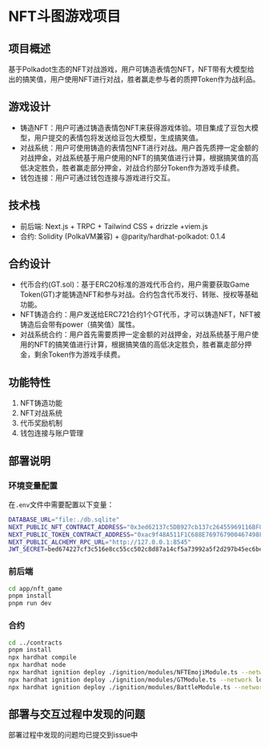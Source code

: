 # NFT斗图游戏项目

## 项目概述
基于Polkadot生态的NFT对战游戏，用户可铸造表情包NFT，NFT带有大模型给出的搞笑值，用户使用NFT进行对战，胜者赢走参与者的质押Token作为战利品。

## 游戏设计
- 铸造NFT：用户可通过铸造表情包NFT来获得游戏体验。项目集成了豆包大模型，用户提交的表情包将发送给豆包大模型，生成搞笑值。
- 对战系统：用户可使用铸造的表情包NFT进行对战。用户首先质押一定金额的对战押金，对战系统基于用户使用的NFT的搞笑值进行计算，根据搞笑值的高低决定胜负，胜者赢走部分押金，对战合约部分Token作为游戏手续费。
- 钱包连接：用户可通过钱包连接与游戏进行交互。

## 技术栈
- 前后端: Next.js + TRPC + Tailwind CSS + drizzle +viem.js 
- 合约: Solidity (PolkaVM兼容) + @parity/hardhat-polkadot: 0.1.4

## 合约设计
- 代币合约(GT.sol)：基于ERC20标准的游戏代币合约，用户需要获取Game Token(GT)才能铸造NFT和参与对战。合约包含代币发行、转账、授权等基础功能。
- NFT铸造合约：用户发送给ERC721合约1个GT代币，才可以铸造NFT，NFT被铸造后会带有power（搞笑值）属性。
- 对战系统合约：用户首先需要质押一定金额的对战押金，对战系统基于用户使用的NFT的搞笑值进行计算，根据搞笑值的高低决定胜负，胜者赢走部分押金，剩余Token作为游戏手续费。


## 功能特性
1. NFT铸造功能
2. NFT对战系统
3. 代币奖励机制
4. 钱包连接与账户管理

## 部署说明

### 环境变量配置
在`.env`文件中需要配置以下变量：
```bash
DATABASE_URL="file:./db.sqlite"
NEXT_PUBLIC_NFT_CONTRACT_ADDRESS="0x3ed62137c5DB927cb137c26455969116BF0c23Cb"
NEXT_PUBLIC_TOKEN_CONTRACT_ADDRESS="0xac9f48A511F1C688E769767900467498F69A6505"
NEXT_PUBLIC_ALCHEMY_RPC_URL="http://127.0.0.1:8545"
JWT_SECRET=bed674227cf3c516e8cc55cc502c8d87a14cf5a73992a5f2d297b45ec6bed6132fa0bf2f03e703e761a1df73885c48bfb753b534403982f2320bc33fe4a53e66
```

### 前后端
```bash
cd app/nft_game
pnpm install
pnpm run dev
```

### 合约
```bash
cd ../contracts
pnpm install
npx hardhat compile
npx hardhat node
npx hardhat ignition deploy ./ignition/modules/NFTEmojiModule.ts --network localNode
npx hardhat ignition deploy ./ignition/modules/GTModule.ts --network localNode
npx hardhat ignition deploy ./ignition/modules/BattleModule.ts --network localNode
```

## 部署与交互过程中发现的问题
部署过程中发现的问题均已提交到issue中
